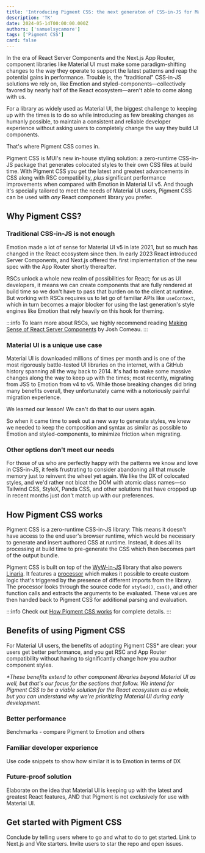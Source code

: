 ```yaml
---
title: 'Introducing Pigment CSS: the next generaton of CSS-in-JS for Material UI'
description: 'TK'
date: 2024-05-14T00:00:00.000Z
authors: ['samuelsycamore']
tags: ['Pigment CSS']
card: false
---
```


In the era of React Server Components and the Next.js App Router, component libraries like Material UI must make some paradigm-shifting changes to the way they operate to support the latest patterns and reap the potential gains in performance.
Trouble is, the "traditional" CSS-in-JS solutions we rely on, like Emotion and styled-components—collectively favored by nearly half of the React ecosystem—aren't able to come along with us.

For a library as widely used as Material UI, the biggest challenge to keeping up with the times is to do so while introducing as few breaking changes as humanly possible, to maintain a consistent and reliable developer experience without asking users to completely change the way they build UI components.

That's where Pigment CSS comes in.

Pigment CSS is MUI's new in-house styling solution: a zero-runtime CSS-in-JS package that generates colocated styles to their own CSS files at build time.
With Pigment CSS you get the latest and greatest advancements in CSS along with RSC compatibility, _plus_ significant performance improvements when compared with Emotion in Material UI v5.
And though it's specially tailored to meet the needs of Material UI users, Pigment CSS can be used with _any_ React component library you prefer.

## Why Pigment CSS?

### Traditional CSS-in-JS is not enough

Emotion made a lot of sense for Material UI v5 in late 2021, but so much has changed in the React ecosystem since then.
In early 2023 React introduced Server Components, and Next.js offered the first implementation of the new spec with the App Router shortly thereafter.

RSCs unlock a whole new realm of possibilities for React; for us as UI developers, it means we can create components that are fully rendered at build time so we don't have to pass that burden on to the client at runtime.
But working with RSCs requires us to let go of familiar APIs like `useContext`, which in turn becomes a major blocker for using the last generation's style engines like Emotion that rely heavily on this hook for theming.

:::info
To learn more about RSCs, we highly recommend reading [Making Sense of React Server Components](https://www.joshwcomeau.com/react/server-components/) by Josh Comeau.
:::

### Material UI is a unique use case

Material UI is downloaded millions of times per month and is one of the most rigorously battle-tested UI libraries on the internet, with a GitHub history spanning all the way back to 2014.
It's had to make some massive changes along the way to keep up with the times; most recently, migrating from JSS to Emotion from v4 to v5.
While those breaking changes did bring many benefits overall, they unfortunately came with a notoriously painful migration experience.

We learned our lesson!
We can't do that to our users again.

So when it came time to seek out a new way to generate styles, we knew we needed to keep the composition and syntax as similar as possible to Emotion and styled-components, to minimize friction when migrating.

### Other options don't meet our needs

For those of us who are perfectly happy with the patterns we know and love in CSS-in-JS, it feels frustrating to consider abandoning all that muscle memory just to reinvent the wheel yet again.
We like the DX of colocated styles, and we'd rather not bloat the DOM with atomic class names—so Tailwind CSS, StyleX, Panda CSS, and other solutions that have cropped up in recent months just don't match up with our preferences.

## How Pigment CSS works

Pigment CSS is a zero-runtime CSS-in-JS library: This means it doesn't have access to the end user's browser runtime, which would be necessary to generate and insert authored CSS at runtime.
Instead, it does all its processing at build time to pre-generate the CSS which then becomes part of the output bundle.

Pigment CSS is built on top of the [WyW-in-JS](https://wyw-in-js.dev/) library that also powers [Linaria](https://linaria.dev/).
It features a [processor](https://wyw-in-js.dev/how-to/custom-tagged-template#creating-a-processor) which makes it possible to create custom logic that's triggered by the presence of different imports from the library.
The processor looks through the source code for `styled()`, `css()`, and other function calls and extracts the arguments to be evaluated.
These values are then handed back to Pigment CSS for additional parsing and evaluation.

:::info
Check out [How Pigment CSS works](https://github.com/mui/pigment-css/blob/master/HOW_PIGMENT_CSS_WORKS.md) for complete details.
:::

## Benefits of using Pigment CSS

For Material UI users, the benefits of adopting Pigment CSS\* are clear: your users get better performance, and you get RSC and App Router compatibility without having to significantly change how you author component styles.

_\*These benefits extend to other component libraries beyond Material UI as well, but that's our focus for the sections that follow._
_We intend for Pigment CSS to be a viable solution for the React ecosystem as a whole, but you can understand why we're prioritizing Material UI during early development._

### Better performance

Benchmarks - compare Pigment to Emotion and others

### Familiar developer experience

Use code snippets to show how similar it is to Emotion in terms of DX

### Future-proof solution

Elaborate on the idea that Material UI is keeping up with the latest and greatest React features, AND that Pigment is not exclusively for use with Material UI.

## Get started with Pigment CSS

Conclude by telling users where to go and what to do to get started. Link to Next.js and Vite starters. Invite users to star the repo and open issues.
